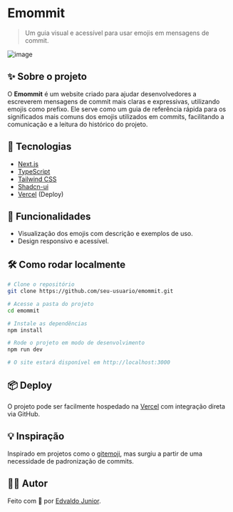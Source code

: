 # Emommit

> Um guia visual e acessível para usar emojis em mensagens de commit.

![image](https://github.com/user-attachments/assets/bdc9d28e-8a71-4b00-af50-d08d3a942c55)


## ✨ Sobre o projeto

O **Emommit** é um website criado para ajudar desenvolvedores a escreverem mensagens de commit mais claras e expressivas, utilizando emojis como prefixo. Ele serve como um guia de referência rápida para os significados mais comuns dos emojis utilizados em commits, facilitando a comunicação e a leitura do histórico do projeto.

## 🚀 Tecnologias

- [Next.js](https://nextjs.org/)
- [TypeScript](https://www.typescriptlang.org/)
- [Tailwind CSS](https://tailwindcss.com/)
- [Shadcn-ui](https://ui.shadcn.com/)
- [Vercel](https://vercel.com/) (Deploy)

## 🧠 Funcionalidades

- Visualização dos emojis com descrição e exemplos de uso.
- Design responsivo e acessível.

## 🛠 Como rodar localmente

```bash
# Clone o repositório
git clone https://github.com/seu-usuario/emommit.git

# Acesse a pasta do projeto
cd emommit

# Instale as dependências
npm install

# Rode o projeto em modo de desenvolvimento
npm run dev

# O site estará disponível em http://localhost:3000
```

## 📦 Deploy

O projeto pode ser facilmente hospedado na [Vercel](https://vercel.com/) com integração direta via GitHub.

## 💡 Inspiração

Inspirado em projetos como o [gitemoji](https://gitmoji.dev/), mas surgiu a partir de uma necessidade de padronização de commits.

## 👨‍💻 Autor

Feito com 💜 por [Edvaldo Junior](https://eddypbr.com/).
